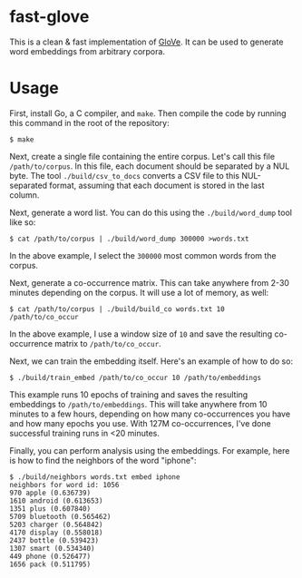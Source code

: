 # fast-glove

This is a clean & fast implementation of [GloVe](https://nlp.stanford.edu/projects/glove/). It can be used to generate word embeddings from arbitrary corpora.

# Usage

First, install Go, a C compiler, and `make`. Then compile the code by running this command in the root of the repository:

```
$ make
```

Next, create a single file containing the entire corpus. Let's call this file `/path/to/corpus`. In this file, each document should be separated by a NUL byte. The tool `./build/csv_to_docs` converts a CSV file to this NUL-separated format, assuming that each document is stored in the last column.

Next, generate a word list. You can do this using the `./build/word_dump` tool like so:

```
$ cat /path/to/corpus | ./build/word_dump 300000 >words.txt
```

In the above example, I select the `300000` most common words from the corpus.

Next, generate a co-occurrence matrix. This can take anywhere from 2-30 minutes depending on the corpus. It will use a lot of memory, as well:

```
$ cat /path/to/corpus | ./build/build_co words.txt 10 /path/to/co_occur
```

In the above example, I use a window size of `10` and save the resulting co-occurrence matrix to `/path/to/co_occur`.

Next, we can train the embedding itself. Here's an example of how to do so:

```
$ ./build/train_embed /path/to/co_occur 10 /path/to/embeddings
```

This example runs 10 epochs of training and saves the resulting embeddings to `/path/to/embeddings`. This will take anywhere from 10 minutes to a few hours, depending on how many co-occurrences you have and how many epochs you use. With 127M co-occurrences, I've done successful training runs in <20 minutes.

Finally, you can perform analysis using the embeddings. For example, here is how to find the neighbors of the word "iphone":

```
$ ./build/neighbors words.txt embed iphone
neighbors for word id: 1056                   
970 apple (0.636739)                                        
1610 android (0.613653)             
1351 plus (0.607840)                 
5709 bluetooth (0.565462)                       
5203 charger (0.564842)  
4170 display (0.558018)  
2437 bottle (0.539423)          
1307 smart (0.534340)      
449 phone (0.526477)                 
1656 pack (0.511795)  
```
